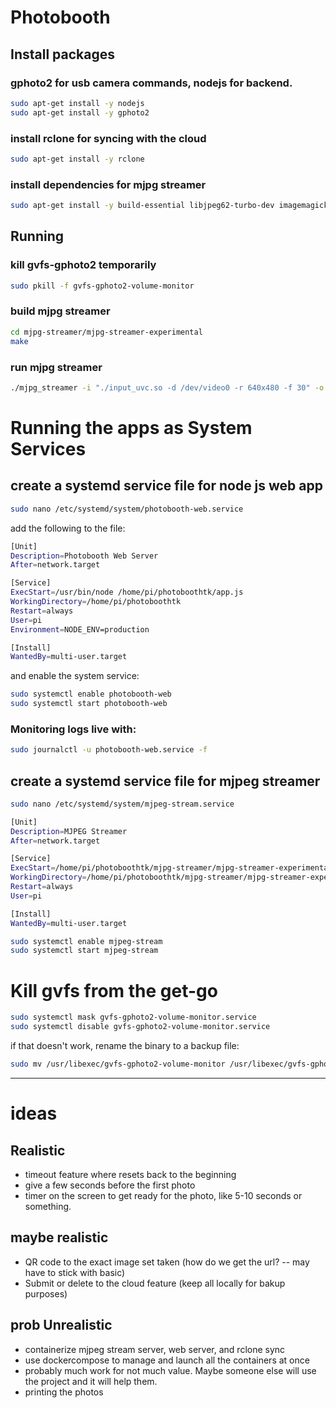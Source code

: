 # Photobooth
## Install packages
### gphoto2 for usb camera commands, nodejs for backend. 
```bash
sudo apt-get install -y nodejs
sudo apt-get install -y gphoto2
```
### install rclone for syncing with the cloud
```bash
sudo apt-get install -y rclone
```
### install dependencies for mjpg streamer
```bash
sudo apt-get install -y build-essential libjpeg62-turbo-dev imagemagick libv4l-dev cmake git 
```

## Running
### kill gvfs-gphoto2 temporarily
```bash
sudo pkill -f gvfs-gphoto2-volume-monitor
```
### build mjpg streamer
```bash
cd mjpg-streamer/mjpg-streamer-experimental
make
```

### run mjpg streamer
```bash
./mjpg_streamer -i "./input_uvc.so -d /dev/video0 -r 640x480 -f 30" -o "./output_http.so -w ./www"
```

# Running the apps as System Services

## create a systemd service file for node js web app
```bash
sudo nano /etc/systemd/system/photobooth-web.service
```
add the following to the file:
```sh
[Unit]
Description=Photobooth Web Server
After=network.target

[Service]
ExecStart=/usr/bin/node /home/pi/photoboothtk/app.js
WorkingDirectory=/home/pi/photoboothtk
Restart=always
User=pi
Environment=NODE_ENV=production

[Install]
WantedBy=multi-user.target
```

and enable the system service:
```bash
sudo systemctl enable photobooth-web
sudo systemctl start photobooth-web
```


### Monitoring logs live with:
```bash
sudo journalctl -u photobooth-web.service -f
```

## create a systemd service file for mjpeg streamer

```bash
sudo nano /etc/systemd/system/mjpeg-stream.service
```

```bash
[Unit]
Description=MJPEG Streamer
After=network.target

[Service]
ExecStart=/home/pi/photoboothtk/mjpg-streamer/mjpg-streamer-experimental/mjpg_streamer -i "./input_uvc.so -d /dev/video0 -r 1080x1080 -f 30" -o "./output_http.so -w ./www"
WorkingDirectory=/home/pi/photoboothtk/mjpg-streamer/mjpg-streamer-experimental
Restart=always
User=pi

[Install]
WantedBy=multi-user.target
```

``` bash
sudo systemctl enable mjpeg-stream
sudo systemctl start mjpeg-stream
```

# Kill gvfs from the get-go
```bash 
sudo systemctl mask gvfs-gphoto2-volume-monitor.service
sudo systemctl disable gvfs-gphoto2-volume-monitor.service
```

if that doesn't work, rename the binary to a backup file:

```bash
sudo mv /usr/libexec/gvfs-gphoto2-volume-monitor /usr/libexec/gvfs-gphoto2-volume-monitor.bak
```

------------------
# ideas

## Realistic
- timeout feature where resets back to the beginning
- give a few seconds before the first photo
- timer on the screen to get ready for the photo, like 5-10 seconds or something.

## maybe realistic
- QR code to the exact image set taken (how do we get the url? -- may have to stick with basic)
- Submit or delete to the cloud feature (keep all locally for bakup purposes)



## prob Unrealistic
- containerize mjpeg stream server, web server, and rclone sync
- use dockercompose to manage and launch all the containers at once
- probably much work for not much value. Maybe someone else will use the project and it will help them. 
- printing the photos
